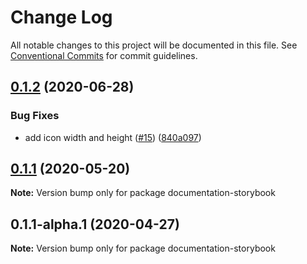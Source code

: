 # Change Log

All notable changes to this project will be documented in this file.
See [Conventional Commits](https://conventionalcommits.org) for commit guidelines.

## [0.1.2](https://github.com/stencil-ui/stencil-ui/compare/documentation-storybook@0.1.1...documentation-storybook@0.1.2) (2020-06-28)


### Bug Fixes

* add icon width and height ([#15](https://github.com/stencil-ui/stencil-ui/issues/15)) ([840a097](https://github.com/stencil-ui/stencil-ui/commit/840a0973bf6984f90600ff2cac672451b9e4cf8f))





## [0.1.1](https://github.com/stencil-ui/stencil-ui/compare/documentation-storybook@0.1.1-alpha.1...documentation-storybook@0.1.1) (2020-05-20)

**Note:** Version bump only for package documentation-storybook





## 0.1.1-alpha.1 (2020-04-27)

**Note:** Version bump only for package documentation-storybook
